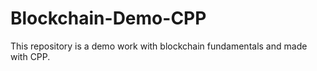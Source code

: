 # Blockchain-Demo-CPP
This repository is a demo work with blockchain fundamentals and made with CPP.
